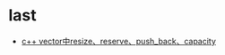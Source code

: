
# last

- [c++ vector中resize、reserve、push_back、capacity](https://blog.csdn.net/cyteven/article/details/10337599)
